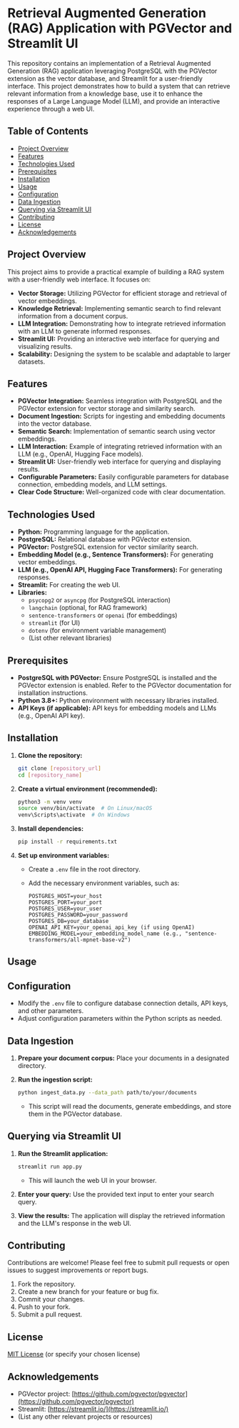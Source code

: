 # Retrieval Augmented Generation (RAG) Application with PGVector and Streamlit UI

This repository contains an implementation of a Retrieval Augmented Generation (RAG) application leveraging PostgreSQL with the PGVector extension as the vector database, and Streamlit for a user-friendly interface. This project demonstrates how to build a system that can retrieve relevant information from a knowledge base, use it to enhance the responses of a Large Language Model (LLM), and provide an interactive experience through a web UI.

## Table of Contents

- [Project Overview](#project-overview)
- [Features](#features)
- [Technologies Used](#technologies-used)
- [Prerequisites](#prerequisites)
- [Installation](#installation)
- [Usage](#usage)
- [Configuration](#configuration)
- [Data Ingestion](#data-ingestion)
- [Querying via Streamlit UI](#querying-via-streamlit-ui)
- [Contributing](#contributing)
- [License](#license)
- [Acknowledgements](#acknowledgements)

## Project Overview

This project aims to provide a practical example of building a RAG system with a user-friendly web interface. It focuses on:

-   **Vector Storage:** Utilizing PGVector for efficient storage and retrieval of vector embeddings.
-   **Knowledge Retrieval:** Implementing semantic search to find relevant information from a document corpus.
-   **LLM Integration:** Demonstrating how to integrate retrieved information with an LLM to generate informed responses.
-   **Streamlit UI:** Providing an interactive web interface for querying and visualizing results.
-   **Scalability:** Designing the system to be scalable and adaptable to larger datasets.

## Features

-   **PGVector Integration:** Seamless integration with PostgreSQL and the PGVector extension for vector storage and similarity search.
-   **Document Ingestion:** Scripts for ingesting and embedding documents into the vector database.
-   **Semantic Search:** Implementation of semantic search using vector embeddings.
-   **LLM Interaction:** Example of integrating retrieved information with an LLM (e.g., OpenAI, Hugging Face models).
-   **Streamlit UI:** User-friendly web interface for querying and displaying results.
-   **Configurable Parameters:** Easily configurable parameters for database connection, embedding models, and LLM settings.
-   **Clear Code Structure:** Well-organized code with clear documentation.

## Technologies Used

-   **Python:** Programming language for the application.
-   **PostgreSQL:** Relational database with PGVector extension.
-   **PGVector:** PostgreSQL extension for vector similarity search.
-   **Embedding Model (e.g., Sentence Transformers):** For generating vector embeddings.
-   **LLM (e.g., OpenAI API, Hugging Face Transformers):** For generating responses.
-   **Streamlit:** For creating the web UI.
-   **Libraries:**
    -   `psycopg2` or `asyncpg` (for PostgreSQL interaction)
    -   `langchain` (optional, for RAG framework)
    -   `sentence-transformers` or `openai` (for embeddings)
    -   `streamlit` (for UI)
    -   `dotenv` (for environment variable management)
    -   (List other relevant libraries)

## Prerequisites

-   **PostgreSQL with PGVector:** Ensure PostgreSQL is installed and the PGVector extension is enabled. Refer to the PGVector documentation for installation instructions.
-   **Python 3.8+:** Python environment with necessary libraries installed.
-   **API Keys (if applicable):** API keys for embedding models and LLMs (e.g., OpenAI API key).

## Installation

1.  **Clone the repository:**

    ```bash
    git clone [repository_url]
    cd [repository_name]
    ```

2.  **Create a virtual environment (recommended):**

    ```bash
    python3 -m venv venv
    source venv/bin/activate  # On Linux/macOS
    venv\Scripts\activate  # On Windows
    ```

3.  **Install dependencies:**

    ```bash
    pip install -r requirements.txt
    ```

4.  **Set up environment variables:**

    -   Create a `.env` file in the root directory.
    -   Add the necessary environment variables, such as:

        ```
        POSTGRES_HOST=your_host
        POSTGRES_PORT=your_port
        POSTGRES_USER=your_user
        POSTGRES_PASSWORD=your_password
        POSTGRES_DB=your_database
        OPENAI_API_KEY=your_openai_api_key (if using OpenAI)
        EMBEDDING_MODEL=your_embedding_model_name (e.g., "sentence-transformers/all-mpnet-base-v2")
        ```

## Usage

## Configuration

-   Modify the `.env` file to configure database connection details, API keys, and other parameters.
-   Adjust configuration parameters within the Python scripts as needed.

## Data Ingestion

1.  **Prepare your document corpus:** Place your documents in a designated directory.
2.  **Run the ingestion script:**

    ```bash
    python ingest_data.py --data_path path/to/your/documents
    ```

    -   This script will read the documents, generate embeddings, and store them in the PGVector database.

## Querying via Streamlit UI

1.  **Run the Streamlit application:**

    ```bash
    streamlit run app.py
    ```

    -   This will launch the web UI in your browser.
2.  **Enter your query:** Use the provided text input to enter your search query.
3.  **View the results:** The application will display the retrieved information and the LLM's response in the web UI.

## Contributing

Contributions are welcome! Please feel free to submit pull requests or open issues to suggest improvements or report bugs.

1.  Fork the repository.
2.  Create a new branch for your feature or bug fix.
3.  Commit your changes.
4.  Push to your fork.
5.  Submit a pull request.

## License

[MIT License](LICENSE) (or specify your chosen license)

## Acknowledgements

-   PGVector project: [https://github.com/pgvector/pgvector](https://github.com/pgvector/pgvector)
-   Streamlit: [https://streamlit.io/](https://streamlit.io/)
-   (List any other relevant projects or resources)
